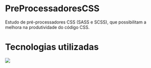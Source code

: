 # PreProcessadoresCSS
Estudo de pré-processadores CSS (SASS e SCSS), que possibilitam a melhora na produtividade do código CSS.

# Tecnologias utilizadas
<img src="https://skillicons.dev/icons?i=sass,html,css,npm" />
